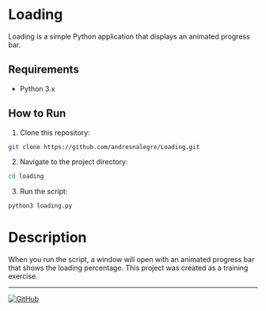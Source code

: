 # Loading

Loading is a simple Python application that displays an animated progress bar.

## Requirements

- Python 3.x

## How to Run

1. Clone this repository:

```bash
git clone https://github.com/andresnalegre/Loading.git
```

2. Navigate to the project directory:

```bash
cd loading
```

3. Run the script:

```bash
python3 loading.py
```

# Description

When you run the script, a window will open with an animated progress bar that shows the loading percentage. This project was created as a training exercise.

---
[![GitHub](https://img.shields.io/badge/Made%20by-Andres%20Nicolas%20Alegre-brightgreen)](https://github.com/andresnalegre)


